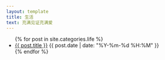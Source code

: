 ```yaml
---
layout: template
title: 生活
text: 充满见证充满爱
---
```

<ul>
	{% for post in site.categories.life %}
	<li>
	<a href="{{ site.baseurl }}{{ post.url }}">{{ post.title }}</a>
	{{ post.date | date: "%Y-%m-%d %H:%M" }}
	</li>
	{% endfor %}
</ul>